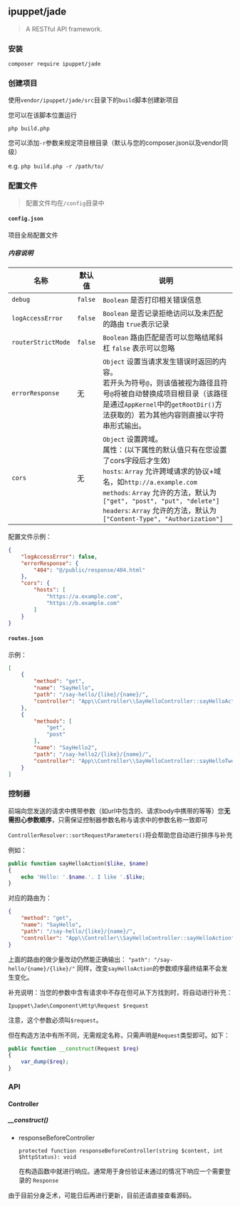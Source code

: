 ## ipuppet/jade

> A RESTful API framework.

### 安装

`composer require ipuppet/jade`

### 创建项目

使用`vendor/ipuppet/jade/src`目录下的`build`脚本创建新项目

您可以在该脚本位置运行

`php build.php`

您可以添加`-r`参数来规定项目根目录（默认与您的composer.json以及vendor同级）

e.g. `php build.php -r /path/to/`

### 配置文件

> 配置文件均在`/config`目录中

#### `config.json`

项目全局配置文件

##### 内容说明

| 名称 | 默认值 | 说明 |
| --- | --- | --- |
| `debug` | `false` | `Boolean` 是否打印相关错误信息 |
| `logAccessError` | `false` | `Boolean` 是否记录拒绝访问以及未匹配的路由 `true`表示记录 |
| `routerStrictMode` | `false` | `Boolean` 路由匹配是否可以忽略结尾斜杠 `false` 表示可以忽略 |
| `errorResponse` | 无 | `Object` 设置当请求发生错误时返回的内容。<br>若开头为符号`@`，则该值被视为路径且符号`@`将被自动替换成项目根目录（该路径是通过`AppKernel`中的`getRootDir()`方法获取的）若为其他内容则直接以字符串形式输出。 |
| `cors` | 无 | `Object` 设置跨域。<br>属性：(以下属性的默认值只有在您设置了cors字段后才生效)<br>`hosts`: `Array` 允许跨域请求的协议+域名，如`http://a.example.com`<br>`methods`: `Array` 允许的方法，默认为`["get", "post", "put", "delete"]`<br>`headers`: `Array` 允许的方法，默认为`["Content-Type", "Authorization"]` |

配置文件示例：

```json
{
    "logAccessError": false,
    "errorResponse": {
        "404": "@/public/response/404.html"
    },
    "cors": {
        "hosts": [
            "https://a.example.com",
            "https://b.example.com"
        ]
    }
}
```

#### `routes.json`

示例：

```json
[
    {
        "method": "get",
        "name": "SayHello",
        "path": "/say-hello/{like}/{name}/",
        "controller": "App\\Controller\\SayHelloController::sayHelloAction"
    },
    {
        "methods": [
            "get",
            "post"
        ],
        "name": "SayHello2",
        "path": "/say-hello2/{like}/{name}/",
        "controller": "App\\Controller\\SayHelloController::sayHelloTwoAction"
    }
]
```

### 控制器

前端向您发送的请求中携带参数（如url中包含的、请求body中携带的等等）您**无需担心参数顺序**，只需保证控制器参数名称与请求中的参数名称一致即可

`ControllerResolver::sortRequestParameters()`将会帮助您自动进行排序与补充

例如：

```php
public function sayHelloAction($like, $name)
{
    echo 'Hello: '.$name.'. I like '.$like;
}
```

对应的路由为：

```json
{
    "method": "get",
    "name": "SayHello",
    "path": "/say-hello/{like}/{name}/",
    "controller": "App\\Controller\\SayHelloController::sayHelloAction"
}
```

上面的路由的做少量改动仍然能正确输出：
`"path": "/say-hello/{name}/{like}/"`
同样，改变`sayHelloAction`的参数顺序最终结果不会发生变化。

补充说明：当您的参数中含有请求中不存在但可从下方找到时，将自动进行补充：

`Ipuppet\Jade\Component\Http\Request $request`

注意，这个参数必须叫`$request`。

但在构造方法中有所不同，无需规定名称，只需声明是`Request`类型即可。如下：

```php
public function __construct(Request $req)
{
    var_dump($req);
}
```

### API

#### Controller

##### __construct()

- responseBeforeController
  
    `protected function responseBeforeController(string $content, int $httpStatus): void`
    
    在构造函数中就进行响应。通常用于身份验证未通过的情况下响应一个需要登录的 `Response`

由于目前分身乏术，可能日后再进行更新，目前还请直接查看源码。